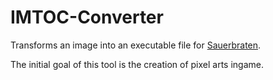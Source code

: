 # IMTOC-Converter
Transforms an image into an executable file for [Sauerbraten](http://sauerbraten.org/).

The initial goal of this tool is the creation of pixel arts ingame.
